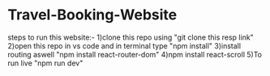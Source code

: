 # Travel-Booking-Website

steps to run this website:- 1)clone this repo using "git clone this resp link" 2)open this repo in vs code and in terminal type "npm install"  3)install routing aswell "npm install react-router-dom" 4)npm install react-scroll 5)To run live "npm run dev"

